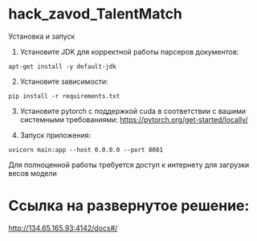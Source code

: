 # hack_zavod_TalentMatch
Установка и запуск

1. Установите JDK для корректной работы парсеров документов:
```
apt-get install -y default-jdk
``` 

2. Установите зависимости:
```
pip install -r requirements.txt
```

3. Установите pytorch с поддержкой cuda в соответствии с вашими системными требованиями:
https://pytorch.org/get-started/locally/

4. Запуск приложения:
```
uvicorn main:app --host 0.0.0.0 --port 8081
```

Для полноценной работы требуется доступ к интернету для загрузки весов модели

# Ссылка на развернутое решение:

http://134.65.165.93:4142/docs#/

